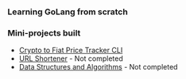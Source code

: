 ### Learning GoLang from scratch 

### Mini-projects built 
- [Crypto to Fiat Price Tracker CLI](https://github.com/rexsimiloluwah/hello-golang/tree/master/src/projects/crypto-price-tracker-cli)
- [URL Shortener](https://github.com/rexsimiloluwah/hello-golang/tree/master/src/projects/url-shortener) - Not completed
- [Data Structures and Algorithms](https://github.com/rexsimiloluwah/hello-golang/tree/master/src/dsa) - Not completed